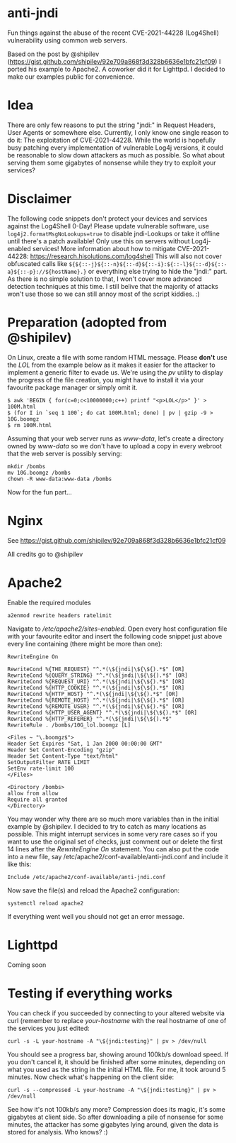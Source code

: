 # anti-jndi
Fun things against the abuse of the recent CVE-2021-44228 (Log4Shell) vulnerability using common web servers.

Based on the post by @shipilev (https://gist.github.com/shipilev/92e709a868f3d328b6636e1bfc21cf09) I ported his example to Apache2. A coworker did it for Lighttpd. I decided to make our examples public for convenience.

# Idea
There are only few reasons to put the string "jndi:" in Request Headers, User Agents or somewhere else. Currently, I only know one single reason to do it: The exploitation of CVE-2021-44228.
While the world is hopefully busy patching every implementation of vulnerable Log4j versions, it could be reasonable to slow down attackers as much as possible. So what about serving them some gigabytes of nonsense while they try to exploit your services?</details>

# Disclaimer
The following code snippets don't protect your devices and services against the Log4Shell 0-Day! Please update vulnerable software, use ```log4j2.formatMsgNoLookups=true``` to disable jndi-Lookups or take it offline until there's a patch available! Only use this on servers without Log4j-enabled services! More information about how to mitigate CVE-2021-44228: https://research.hisolutions.com/log4shell
This will also not cover obfuscated calls like ```${${::-j}${::-n}${::-d}${::-i}:${::-l}${::-d}${::-a}${::-p}://${hostName}.}``` or everything else trying to hide the "jndi:" part. As there is no simple solution to that, I won't cover more advanced detection techniques at this time. I still belive that the majority of attacks won't use those so we can still annoy most of the script kiddies. :)

# Preparation (adopted from @shipilev)
On Linux, create a file with some random HTML message. Please **don't** use the *LOL* from the example below as it makes it easier for the attacker to implement a generic filter to evade us. We're using the *pv* utility to display the progress of the file creation, you might have to install it via your favourite package manager or simply omit it.
```
$ awk 'BEGIN { for(c=0;c<10000000;c++) printf "<p>LOL</p>" }' > 100M.html
$ (for I in `seq 1 100`; do cat 100M.html; done) | pv | gzip -9 > 10G.boomgz
$ rm 100M.html
```
Assuming that your web server runs as *www-data*, let's create a directory owned by *www-data* so we don't have to upload a copy in every webroot that the web server is possibly serving:
```
mkdir /bombs
mv 10G.boomgz /bombs
chown -R www-data:www-data /bombs
```
Now for the fun part...
# Nginx
See https://gist.github.com/shipilev/92e709a868f3d328b6636e1bfc21cf09

All credits go to @shipilev
# Apache2
Enable the required modules
```
a2enmod rewrite headers ratelimit
```
Navigate to */etc/apache2/sites-enabled*.
Open every host configuration file with your favourite editor and insert the following code snippet just above every line containing *</VirtualHost>* (there might be more than one):
```
RewriteEngine On

RewriteCond %{THE_REQUEST} "^.*(\${jndi|\${\${).*$" [OR]
RewriteCond %{QUERY_STRING} "^.*(\${jndi|\${\${).*$" [OR]
RewriteCond %{REQUEST_URI} "^.*(\${jndi|\${\${).*$" [OR]
RewriteCond %{HTTP_COOKIE} "^.*(\${jndi|\${\${).*$" [OR]
RewriteCond %{HTTP_HOST} "^.*(\${jndi|\${\${).*$" [OR]
RewriteCond %{REMOTE_HOST} "^.*(\${jndi|\${\${).*$" [OR]
RewriteCond %{REMOTE_USER} "^.*(\${jndi|\${\${).*$" [OR]
RewriteCond %{HTTP_USER_AGENT} "^.*(\${jndi|\${\${).*$" [OR]
RewriteCond %{HTTP_REFERER} "^.*(\${jndi|\${\${).*$"
RewriteRule . /bombs/10G_lol.boomgz [L]

<Files ~ "\.boomgz$">
Header Set Expires "Sat, 1 Jan 2000 00:00:00 GMT"
Header Set Content-Encoding "gzip"
Header Set Content-Type "text/html"
SetOutputFilter RATE_LIMIT
SetEnv rate-limit 100
</Files>

<Directory /bombs>
allow from allow
Require all granted
</Directory>
```
You may wonder why there are so much more variables than in the initial example by @shipilev. I decided to try to catch as many locations as possible. This might interrupt services in some very rare cases so if you want to use the original set of checks, just comment out or delete the first 14 lines after the *RewriteEngine On* statement.
You can also put the code into a new file, say /etc/apache2/conf-available/anti-jndi.conf and include it like this:
```
Include /etc/apache2/conf-available/anti-jndi.conf
```
Now save the file(s) and reload the Apache2 configuration:
```
systemctl reload apache2
```
If everything went well you should not get an error message.
# Lighttpd
Coming soon
# Testing if everything works
You can check if you succeeded by connecting to your altered website via curl (remember to replace *your-hostname* with the real hostname of one of the services you just edited:
```
curl -s -L your-hostname -A "\${jndi:testing}" | pv > /dev/null
```
You should see a progress bar, showing around 100kb/s download speed. If you don't cancel it, it should be finished after some minutes, depending on what you used as the string in the initial HTML file. For me, it took around 5 minutes.
Now check what's happening on the client side:
```
curl -s --compressed -L your-hostname -A "\${jndi:testing}" | pv > /dev/null
```
See how it's not 100kb/s any more? Compression does its magic, it's some gigabytes at client side. So after downloading a pile of nonsense for some minutes, the attacker has some gigabytes lying around, given the data is stored for analysis. Who knows? :)
